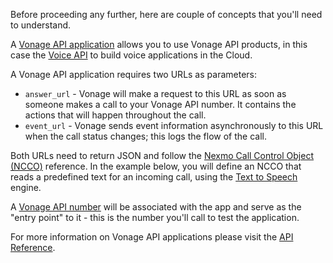 Before proceeding any further, here are couple of concepts that you'll need to understand.

A [Vonage API application](/concepts/guides/applications) allows you to use Vonage API products, in this case the [Voice API](/voice/voice-api/overview) to build voice applications in the Cloud.

A Vonage API application requires two URLs as parameters:

* `answer_url` - Vonage will make a request to this URL as soon as someone makes a call to your Vonage API number. It contains the actions that will happen throughout the call.
* `event_url` - Vonage sends event information asynchronously to this URL when the call status changes; this logs the flow of the call.

Both URLs need to return JSON and follow the [Nexmo Call Control Object (NCCO)](/voice/voice-api/ncco-reference) reference. In the example below, you will define an NCCO that reads a predefined text for an incoming call, using the [Text to Speech](/voice/voice-api/guides/text-to-speech) engine.

A [Vonage API number](/numbers/overview) will be associated with the app and serve as the "entry point" to it - this is the number you'll call to test the application.

For more information on Vonage API applications please visit the [API Reference](/api/application).

